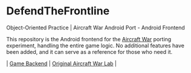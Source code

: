 # DefendTheFrontline

Object-Oriented Practice | Aircraft War Android Port - Android Frontend

This repository is the Android frontend for the [Aircraft War](https://github.com/efJerryYang/AircraftWar) porting experiment, handling the entire game logic. No additional features have been added, and it can serve as a reference for those who need it.

| [Game Backend](https://github.com/efJerryYang/defend-the-frontline-backend/blob/main/README.md)
| [Original Aircraft War Lab](https://github.com/efJerryYang/AircraftWar)
|
